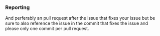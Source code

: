 ### Reporting

<!--
A brief description on what your issue is and proposed fix to the documentation.
-->

And perferably an pull request after the issue that fixes your issue but be sure to also
reference the issue in the commit that fixes the issue and please only one commit per pull request.
